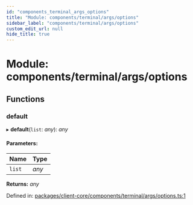 ```yaml
---
id: "components_terminal_args_options"
title: "Module: components/terminal/args/options"
sidebar_label: "components/terminal/args/options"
custom_edit_url: null
hide_title: true
---
```


# Module: components/terminal/args/options

## Functions

### default

▸ **default**(`list`: *any*): *any*

#### Parameters:

Name | Type |
:------ | :------ |
`list` | *any* |

**Returns:** *any*

Defined in: [packages/client-core/components/terminal/args/options.ts:1](https://github.com/xr3ngine/xr3ngine/blob/56376a778/packages/client-core/components/terminal/args/options.ts#L1)
